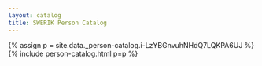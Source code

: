 ```yaml
---
layout: catalog
title: SWERIK Person Catalog
---
```

{% assign p = site.data._person-catalog.i-LzYBGnvuhNHdQ7LQKPA6UJ %}
{% include person-catalog.html p=p %}

